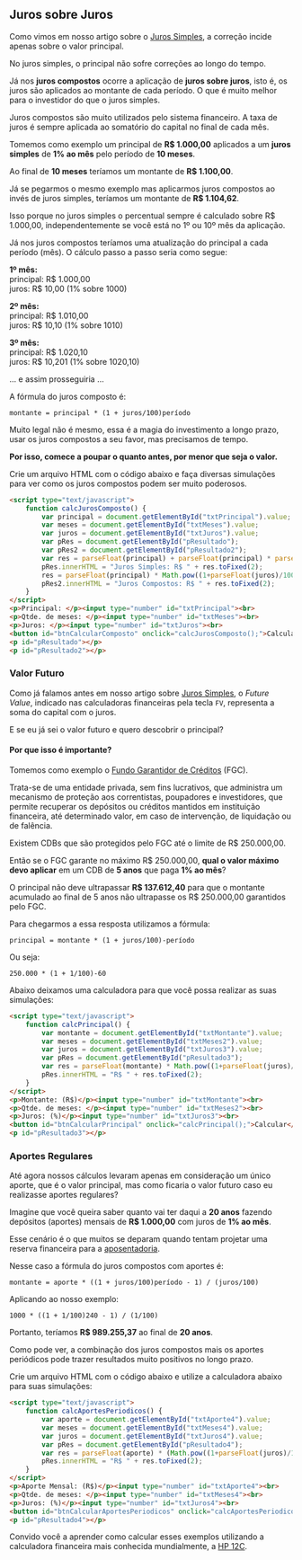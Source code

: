 ## Juros sobre Juros

Como vimos em nosso artigo sobre o [Juros Simples](), a correção incide apenas sobre o valor principal.

No juros simples, o principal não sofre correções ao longo do tempo.

Já nos **juros compostos** ocorre a aplicação de **juros sobre juros**, isto é, os juros são aplicados ao montante de cada período. O que é muito melhor para o investidor do que o juros simples.

Juros compostos são muito utilizados pelo sistema financeiro. A taxa de juros é sempre aplicada ao somatório do capital no final de cada mês.

Tomemos como exemplo um principal de **R$ 1.000,00** aplicados a um **juros simples** de **1% ao mês** pelo período de **10 meses**.

Ao final de **10 meses** teríamos um montante de **R$ 1.100,00**.

Já se pegarmos o mesmo exemplo mas aplicarmos juros compostos ao invés de juros simples, teríamos um montante de **R$ 1.104,62**.

Isso porque no juros simples o percentual sempre é calculado sobre R$ 1.000,00, independentemente se você está no 1º ou 10º mês da aplicação.

Já nos juros compostos teríamos uma atualização do principal a cada período (mês). O cálculo passo a passo seria como segue:

**1º mês:**  
principal: R$ 1.000,00  
juros: R$ 10,00 (1% sobre 1000)

**2º mês:**  
principal: R$ 1.010,00  
juros: R$ 10,10 (1% sobre 1010)

**3º mês:**  
principal: R$ 1.020,10  
juros: R$ 10,201 (1% sobre 1020,10)

… e assim prosseguiria …

A fórmula do juros composto é:

`montante = principal * (1 + juros/100)período`

Muito legal não é mesmo, essa é a magia do investimento a longo prazo, usar os juros compostos a seu favor, mas precisamos de tempo.

**Por isso, comece a poupar o quanto antes, por menor que seja o valor.**

Crie um arquivo HTML com o código abaixo e faça diversas simulações para ver como os juros compostos podem ser muito poderosos.

```html
<script type="text/javascript">
    function calcJurosComposto() {
        var principal = document.getElementById("txtPrincipal").value;
        var meses = document.getElementById("txtMeses").value;
        var juros = document.getElementById("txtJuros").value;
        var pRes = document.getElementById("pResultado");
        var pRes2 = document.getElementById("pResultado2");
        var res = parseFloat(principal) + parseFloat(principal) * parseFloat(juros)/100*meses;
        pRes.innerHTML = "Juros Simples: R$ " + res.toFixed(2);
        res = parseFloat(principal) * Math.pow((1+parseFloat(juros)/100),meses);
        pRes2.innerHTML = "Juros Compostos: R$ " + res.toFixed(2);
    }
</script>
<p>Principal: </p><input type="number" id="txtPrincipal"><br>
<p>Qtde. de meses: </p><input type="number" id="txtMeses"><br>
<p>Juros: </p><input type="number" id="txtJuros"><br>
<button id="btnCalcularComposto" onclick="calcJurosComposto();">Calcular</button><br>
<p id="pResultado"></p>
<p id="pResultado2"></p>
```

### Valor Futuro

Como já falamos antes em nosso artigo sobre [Juros Simples](), o *Future Value*, indicado nas calculadoras financeiras pela tecla `FV`, representa a soma do capital com o juros.

E se eu já sei o valor futuro e quero descobrir o principal?

#### Por que isso é importante?

Tomemos como exemplo o [Fundo Garantidor de Créditos](https://www.fgc.org.br/) (FGC).

Trata-se de uma entidade privada, sem fins lucrativos, que administra um mecanismo de proteção aos correntistas, poupadores e investidores, que permite recuperar os depósitos ou créditos mantidos em instituição financeira, até determinado valor, em caso de intervenção, de liquidação ou de falência.

Existem CDBs que são protegidos pelo FGC até o limite de R$ 250.000,00.

Então se o FGC garante no máximo R$ 250.000,00, **qual o valor máximo devo aplicar** em um CDB de **5 anos** que paga **1% ao mês**?

O principal não deve ultrapassar **R$ 137.612,40** para que o montante acumulado ao final de 5 anos não ultrapasse os R$ 250.000,00 garantidos pelo FGC.

Para chegarmos a essa resposta utilizamos a fórmula:

`principal = montante * (1 + juros/100)-período`

Ou seja:

`250.000 * (1 + 1/100)-60`

Abaixo deixamos uma calculadora para que você possa realizar as suas simulações:

```html
<script type="text/javascript">
    function calcPrincipal() {
        var montante = document.getElementById("txtMontante").value;
        var meses = document.getElementById("txtMeses2").value;
        var juros = document.getElementById("txtJuros3").value;
        var pRes = document.getElementById("pResultado3");
        var res = parseFloat(montante) * Math.pow((1+parseFloat(juros)/100),(meses*-1));
        pRes.innerHTML = "R$ " + res.toFixed(2);
    }
</script>
<p>Montante: (R$)</p><input type="number" id="txtMontante"><br>
<p>Qtde. de meses: </p><input type="number" id="txtMeses2"><br>
<p>Juros: (%)</p><input type="number" id="txtJuros3"><br>
<button id="btnCalcularPrincipal" onclick="calcPrincipal();">Calcular</button><br>
<p id="pResultado3"></p>
```

### Aportes Regulares

Até agora nossos cálculos levaram apenas em consideração um único aporte, que é o valor principal, mas como ficaria o valor futuro caso eu realizasse aportes regulares?

Imagine que você queira saber quanto vai ter daqui a **20 anos** fazendo depósitos (aportes) mensais de **R$ 1.000,00** com juros de **1% ao mês**.

Esse cenário é o que muitos se deparam quando tentam projetar uma reserva financeira para a [aposentadoria]().

Nesse caso a fórmula do juros compostos com aportes é:

`montante = aporte * ((1 + juros/100)período - 1) / (juros/100)`

Aplicando ao nosso exemplo:

`1000 * ((1 + 1/100)240 - 1) / (1/100)`

Portanto, teríamos **R$ 989.255,37** ao final de **20 anos**.

Como pode ver, a combinação dos juros compostos mais os aportes periódicos pode trazer resultados muito positivos no longo prazo.

Crie um arquivo HTML com o código abaixo e utilize a calculadora abaixo para suas simulações:

```html
<script type="text/javascript">
    function calcAportesPeriodicos() {
        var aporte = document.getElementById("txtAporte4").value;
        var meses = document.getElementById("txtMeses4").value;
        var juros = document.getElementById("txtJuros4").value;
        var pRes = document.getElementById("pResultado4");
        var res = parseFloat(aporte) * (Math.pow((1+parseFloat(juros)/100),meses)-1) / (parseFloat(juros)/100);
        pRes.innerHTML = "R$ " + res.toFixed(2);
    }
</script>
<p>Aporte Mensal: (R$)</p><input type="number" id="txtAporte4"><br>
<p>Qtde. de meses: </p><input type="number" id="txtMeses4"><br>
<p>Juros: (%)</p><input type="number" id="txtJuros4"><br>
<button id="btnCalcularAportesPeriodicos" onclick="calcAportesPeriodicos();">Calcular</button><br>
<p id="pResultado4"></p>
```

Convido você a aprender como calcular esses exemplos utilizando a calculadora financeira mais conhecida mundialmente, a [HP 12C]().
